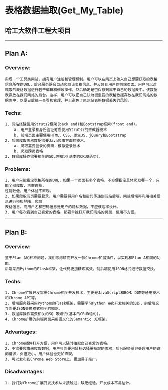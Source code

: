 # 表格数据抽取(Get_My_Table)

## 哈工大软件工程大项目

---

## Plan A: 

### Overview:

    实现一个工具类网站，拥有用户注册和管理机制。用户可以在网页上输入自己想要获取的表格  
    信息所在的URL，后台服务器会自动爬取该表格信息，并反馈到用户的前端页面。用户可以对  
    爬取的表格数据进行若干编辑和修改操作，然后确定是否保存到属于自己的数据表中。该数据  
    表存放在我们网站的后台。这样，用户可以把自己认为很重要的表格数据存放在我们网站的数  
    据库中，以便日后统一查看和管理，并且避免了原网站表格数据丢失的风险。

### Techs:

    1. 网站搭建使用Struts2框架(back end)和Bootstrap框架(front end)。
        a. 用户登录和身份验证考虑使用Struts2的拦截器技术
        b. 前端页面主要使用HTML、CSS、原生JS、jQuery和Bootstrap
    2. 后端爬取表格数据需要Java爬虫方面的技术。
        a. 爬取需要登录的页面，模拟登录技术
        b. 爬取跨页表格
    3. 数据库操作需要相关的SQL等知识(基本的CRUD语句)。

### Problems:

    1. 用户只能指定表格所在的URL，如果一个页面有多个表格，不方便指定具体爬取哪一个，只能全部爬取，再做选择，  
    性能较低，用户体验不直观。
    2. 如果爬取网页需要登录，用户需要将用户名和密码传递到网站后端，网站后端再利用相关信息进行模拟登陆，爬取  
    表格信息。而用户名和密码信息是用户的隐私数据，不应该这样设计。
    3. 用户每次看到自己喜爱的表格，都要单独打开我们网站的页面，使用不方便。

--- 

## Plan B:

### Overview:

    鉴于Plan A的种种问题，我们考虑转而开发一款Chrome扩展插件，以实现和Plan A相同的功能。  
    后端采用Python的Flask框架，让代码更加精炼高效，前后端使用JSON格式进行数据交换。

### Techs:

    1. Chrome扩展开发需要Chrome相关开发技术，主要是JavaScript和BOM、DOM等通用技术和Chrome API等。
    2. 后端服务器采用Python的Flask框架，需要学习Python Web开发相关的知识，前后端交互需要JSON交换格式相关的知识。
    3. 数据库操作需要相关的SQL等知识(基本的CRUD语句)。
    4. Chrome扩展的前端页面采用语义化的Semantic UI框架。

### Advantages:

    1. Chrome插件打开方便，用户可以随时抽取自己喜爱的表格。
    2. 不需要爬虫来爬取数据，用户只需要用鼠标选择要抽取的表格，后台服务器只处理用户的访问请求，负担更小，用户体验也更加直观。
    3. 可以发布到Chrome Web Store上，更加易于推广。

### Disadvantages:

    1. 我们对Chrome扩展开发技术从未接触过，缺乏经验，开发成本不易估计。





